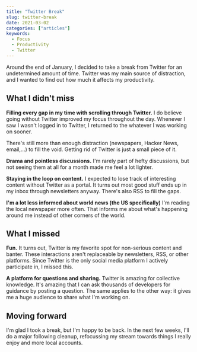 ```yaml
---
title: "Twitter Break"
slug: twitter-break
date: 2021-03-02
categories: ["articles"]
keywords:
  - Focus
  - Productivity
  - Twitter
---
```


Around the end of January, I decided to take a break from Twitter for an undetermined amount of time. Twitter was my main source of distraction, and I wanted to find out how much it affects my productivity.

<!--more-->

## What I didn't miss

**Filling every gap in my time with scrolling through Twitter.** I do believe going without Twitter improved my focus throughout the day. Whenever I saw I wasn't logged in to Twitter, I returned to the whatever I was working on sooner.

There's still more than enough distraction (newspapers, Hacker News, email,…) to fill the void. Getting rid of Twitter is just a small piece of it.

**Drama and pointless discussions.** I'm rarely part of hefty discussions, but not seeing them at all for a month made me feel a lot lighter.

**Staying in the loop on content.** I expected to lose track of interesting content without Twitter as a portal. It turns out most good stuff ends up in my inbox through newsletters anyway. There's also RSS to fill the gaps.

**I'm a lot less informed about world news (the US specifically)**  I'm reading the local newspaper more often. That informs me about what's happening around me instead of other corners of the world.

## What I missed

**Fun.** It turns out, Twitter is my favorite spot for non-serious content and banter. These interactions aren't replaceable by newsletters, RSS, or other platforms. Since Twitter is the only social media platform I actively participate in, I missed this.

**A platform for questions and sharing.** Twitter is amazing for collective knowledge. It's amazing that I can ask thousands of developers for guidance by posting a question. The same applies to the other way: it gives me a huge audience to share what I'm working on.

## Moving forward

I'm glad I took a break, but I'm happy to be back. In the next few weeks, I'll do a major following cleanup, refocussing my stream towards things I really enjoy and more local accounts.
